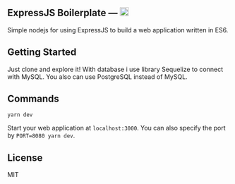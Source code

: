 ## ExpressJS Boilerplate — <a href="https://github.com/remynguyen96/node-boilerplate/"><img src="http://findnerd.s3.amazonaws.com/imagedata/8007/8007.png" height="20"></a>

Simple nodejs for using ExpressJS to build a web application written in ES6.

## Getting Started

Just clone and explore it!
With database i use library Sequelize to connect with MySQL.
You also can use PostgreSQL instead of MySQL.

## Commands

```
yarn dev
```

Start your web application at `localhost:3000`. You can also specify the port by `PORT=8080 yarn dev`.

## License

MIT


